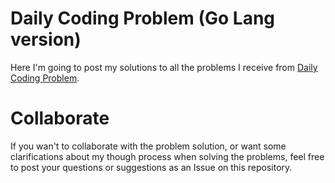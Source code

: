 # Daily Coding Problem (Go Lang version)
Here I'm going to post my solutions to all the problems I receive from [Daily Coding Problem](https://www.dailycodingproblem.com/).

# Collaborate
If you wan't to collaborate with the problem solution, or want some clarifications about my though process when solving the problems, feel free to post your questions or suggestions as an Issue on this repository.
